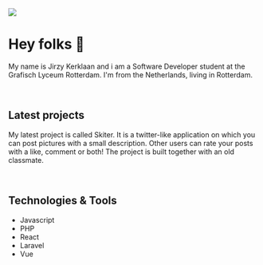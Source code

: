 <img src='https://87252.stu.sd-lab.nl/GitHub/GithubBanner.png'>
<h1>Hey folks 👋</h1>
<p>My name is Jirzy Kerklaan and i am a Software Developer student at the Grafisch Lyceum Rotterdam. I'm from the Netherlands, living in Rotterdam.</p>
<br>
<h2>Latest projects</h2>
<p>
  My latest project is called Skiter. It is a twitter-like application on which you can post pictures with a small description. Other users can rate your posts with a like, comment or both! The project is built together with an old classmate.
</p>
<br>
<h2>Technologies & Tools</h2>
<p>
  <ul>
    <li>Javascript</li>
    <li>PHP</li>
    <li>React</li>
    <li>Laravel</li>
    <li>Vue</li>
  </ul>
</p>

<!--
**JirzyKerklaan/JirzyKerklaan** is a ✨ _special_ ✨ repository because its `README.md` (this file) appears on your GitHub profile.

Here are some ideas to get you started:

- 🔭 I’m currently working on ...
- 🌱 I’m currently learning ...
- 👯 I’m looking to collaborate on ...
- 🤔 I’m looking for help with ...
- 💬 Ask me about ...
- 📫 How to reach me: ...
- 😄 Pronouns: ...
- ⚡ Fun fact: ...
-->
